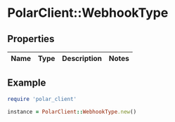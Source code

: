 # PolarClient::WebhookType

## Properties

| Name | Type | Description | Notes |
| ---- | ---- | ----------- | ----- |

## Example

```ruby
require 'polar_client'

instance = PolarClient::WebhookType.new()
```

